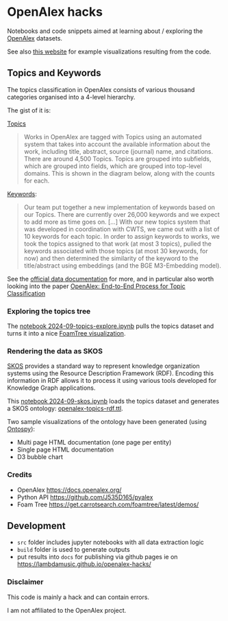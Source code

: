 # OpenAlex hacks

Notebooks and code snippets aimed at learning about / exploring the [OpenAlex](https://openalex.org/) datasets.

See also [this website](https://lambdamusic.github.io/openalex-hacks) for example visualizations resulting from the code. 


## Topics and Keywords

The topics classification in OpenAlex consists of various thousand categories organised into a 4-level hierarchy. 

The gist of it is:

[Topics](https://help.openalex.org/hc/en-us/articles/24736129405719-Topics)

> Works in OpenAlex are tagged with Topics using an automated system that takes into account the available information about the work, including title, abstract, source (journal) name, and citations. There are around 4,500 Topics. Topics are grouped into subfields, which are grouped into fields, which are grouped into top-level domains. This is shown in the diagram below, along with the counts for each.


[Keywords](https://help.openalex.org/hc/en-us/articles/24736201130391-Keywords): 

> Our team put together a new implementation of keywords based on our Topics. There are currently over 26,000 keywords and we expect to add more as time goes on. [...] With our new topics system that was developed in coordination with CWTS, we came out with a list of 10 keywords for each topic. In order to assign keywords to works, we took the topics assigned to that work (at most 3 topics), pulled the keywords associated with those topics (at most 30 keywords, for now) and then determined the similarity of the keyword to the title/abstract using embeddings (and the BGE M3-Embedding model).

See the [official data documentation](https://help.openalex.org/hc/en-us/sections/24734432836887-Data) for more, and in particular also worth looking into the paper  [OpenAlex: End-to-End Process for Topic Classification](https://docs.google.com/document/d/1bDopkhuGieQ4F8gGNj7sEc8WSE8mvLZS/edit#heading=h.5w2tb5fcg77r)

### Exploring the topics tree

The [notebook 2024-09-topics-explore.ipynb](/src/2024-09-topics-explore.ipynb) pulls the topics dataset and turns it into a nice [FoamTree visualization](https://lambdamusic.github.io/openalex-hacks/foamtree/).

### Rendering the data as SKOS

[SKOS](https://www.w3.org/2004/02/skos/intro) provides a standard way to represent knowledge organization systems using the Resource Description Framework (RDF). Encoding this information in RDF allows it to process it using various tools developed for Knowledge Graph applications. 

This [notebook 2024-09-skos.ipynb](/src/2024-09-skos.ipynb) loads the topics dataset and generates a SKOS ontology: [openalex-topics-rdf.ttl](/src/data/openalex-topics-rdf.ttl). 

Two sample visualizations of the ontology have been generated (using [Ontospy](https://lambdamusic.github.io/Ontospy/)): 

* Multi page HTML documentation (one page per entity)
* Single page HTML documentation
* D3 bubble chart



### Credits 

* OpenAlex https://docs.openalex.org/
* Python API https://github.com/J535D165/pyalex 
* Foam Tree https://get.carrotsearch.com/foamtree/latest/demos/



## Development

* `src` folder includes jupyter notebooks with all data extraction logic
* `build` folder is used to generate outputs
* put results into `docs` for publishing via github pages ie on <https://lambdamusic.github.io/openalex-hacks/>


### Disclaimer

This code is mainly a hack and can contain errors. 

I am not affiliated to the OpenAlex project. 

